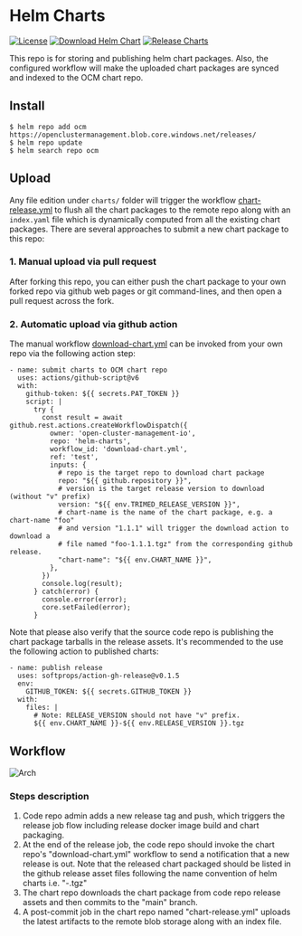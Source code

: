 # Helm Charts

[![License](https://img.shields.io/:license-apache-blue.svg)](http://www.apache.org/licenses/LICENSE-2.0.html)
[![Download Helm Chart](https://github.com/open-cluster-management-io/helm-charts/actions/workflows/download-chart.yml/badge.svg)](https://github.com/open-cluster-management-io/helm-charts/actions/workflows/download-chart.yml)
[![Release Charts](https://github.com/open-cluster-management-io/helm-charts/actions/workflows/chart-release.yml/badge.svg)](https://github.com/open-cluster-management-io/helm-charts/actions/workflows/chart-release.yml)


This repo is for storing and publishing helm chart packages. Also, the 
configured workflow will make the uploaded chart packages are synced
and indexed to the OCM chart repo.

## Install 

```shell
$ helm repo add ocm https://openclustermanagement.blob.core.windows.net/releases/
$ helm repo update
$ helm search repo ocm
```

## Upload

Any file edition under `charts/` folder will trigger the workflow [chart-release.yml](./.github/workflows/chart-release.yml)
to flush all the chart packages to the remote repo along with an `index.yaml`
file which is dynamically computed from all the existing chart packages. There
are several approaches to submit a new chart package to this repo:

### 1. Manual upload via pull request

After forking this repo, you can either push the chart package to your own 
forked repo via github web pages or git command-lines, and then open a pull
request across the fork.

### 2. Automatic upload via github action

The manual workflow [download-chart.yml](.github/workflows/download-chart.yml)
can be invoked from your own repo via the following action step:

```
- name: submit charts to OCM chart repo
  uses: actions/github-script@v6
  with:
    github-token: ${{ secrets.PAT_TOKEN }}
    script: |
      try {
        const result = await github.rest.actions.createWorkflowDispatch({
          owner: 'open-cluster-management-io',
          repo: 'helm-charts',
          workflow_id: 'download-chart.yml',
          ref: 'test',
          inputs: {
            # repo is the target repo to download chart package
            repo: "${{ github.repository }}",
            # version is the target release version to download (without "v" prefix)
            version: "${{ env.TRIMED_RELEASE_VERSION }}",
            # chart-name is the name of the chart package, e.g. a chart-name "foo"
            # and version "1.1.1" will trigger the download action to download a 
            # file named "foo-1.1.1.tgz" from the corresponding github release.
            "chart-name": "${{ env.CHART_NAME }}",
          },
        })
        console.log(result);
      } catch(error) {
        console.error(error);
        core.setFailed(error);
      }
```

Note that please also verify that the source code repo is publishing the chart
package tarballs in the release assets. It's recommended to the use the 
following action to published charts:

```
- name: publish release
  uses: softprops/action-gh-release@v0.1.5
  env:
    GITHUB_TOKEN: ${{ secrets.GITHUB_TOKEN }}
  with:
    files: |
      # Note: RELEASE_VERSION should not have "v" prefix.
      ${{ env.CHART_NAME }}-${{ env.RELEASE_VERSION }}.tgz
```

## Workflow

![Arch](./static/arch.png)

### Steps description

1. Code repo admin adds a new release tag and push, which triggers the release 
   job flow including release docker image build and chart packaging.
2. At the end of the release job, the code repo should invoke the chart repo's
   "download-chart.yml" workflow to send a notification that a new release is
   out. Note that the released chart packaged should be listed in the github
   release asset files following the name convention of helm charts i.e.
   "<chart name>-<release version>.tgz"
3. The chart repo downloads the chart package from code repo release assets and
   then commits to the "main" branch.
4. A post-commit job in the chart repo named "chart-release.yml" uploads the 
   latest artifacts to the remote blob storage along with an index file.
